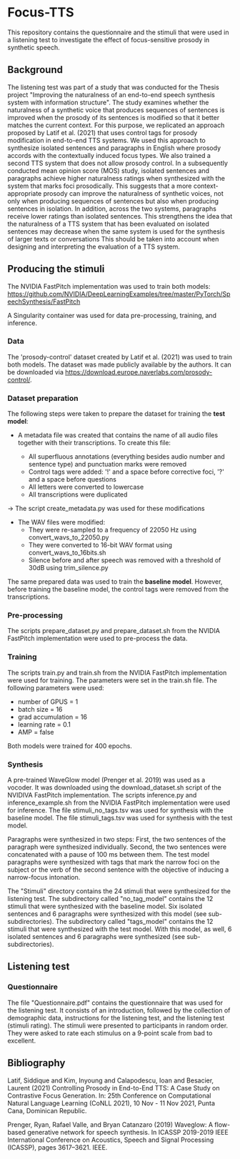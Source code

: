 # Focus-TTS

This repository contains the questionnaire and the stimuli that were used in a listening test to investigate the effect of focus-sensitive prosody in synthetic speech.

## Background
The listening test was part of a study that was conducted for the Thesis project "Improving the naturalness of an end-to-end speech synthesis system with information structure". The study examines whether the naturalness of a synthetic voice that produces sequences of sentences is improved when the prosody of its sentences is modified so that it better matches the current context. For this purpose, we replicated an approach proposed by Latif et al. (2021) that uses control tags for prosody modification in end-to-end TTS systems. We used this approach to synthesize isolated sentences and paragraphs in English where prosody accords with the contextually induced focus types. We also trained a second TTS system that does not allow prosody control. In a subsequently conducted mean opinion score (MOS) study, isolated sentences and paragraphs achieve higher naturalness ratings when synthesized with the system that marks foci prosodically. This suggests that a more context-appropriate prosody can improve the naturalness of synthetic voices, not only when producing sequences of sentences but also when producing sentences in isolation. In addition, across the two systems, paragraphs receive lower ratings than isolated sentences. This strengthens the idea that the naturalness of a TTS system that has been evaluated on isolated sentences may decrease when the same system is used for the synthesis of larger texts or conversations This should be taken into account when designing and interpreting the evaluation of a TTS system.


## Producing the stimuli

The NVIDIA FastPitch implementation was used to train both models: https://github.com/NVIDIA/DeepLearningExamples/tree/master/PyTorch/SpeechSynthesis/FastPitch

A Singularity container was used for data pre-processing, training, and inference.

### Data
The 'prosody-control' dataset created by Latif et al. (2021) was used to train both models. The dataset was made publicly available by the authors. It can be downloaded via https://download.europe.naverlabs.com/prosody-control/.

### Dataset preparation

The following steps were taken to prepare the dataset for training the **test model**:

- A metadata file was created that contains the name of all audio files together with their transcriptions. To create this file: 

  - All superfluous annotations (everything besides audio number and sentence type) and punctuation marks were removed
  - Control tags were added: '!' and a space before corrective foci, '?' and a space before questions
  - All letters were converted to lowercase
  - All transcriptions were duplicated

-> The script create_metadata.py was used for these modifications

- The WAV files were modified:
  - They were re-sampled to a frequency of 22050 Hz using convert_wavs_to_22050.py
  - They were converted to 16-bit WAV format using convert_wavs_to_16bits.sh
  - Silence before and after speech was removed with a threshold of 30dB using trim_silence.py

The same prepared data was used to train the **baseline model**. However, before training the baseline model, the control tags were removed from the transcriptions. 

### Pre-processing

The scripts prepare_dataset.py and prepare_dataset.sh from the NVIDIA FastPitch implementation were used to pre-process the data.

### Training

The scripts train.py and train.sh from the NVIDIA FastPitch implementation were used for training. The parameters were set in the train.sh file. The following parameters were used:

- number of GPUS = 1 
- batch size = 16
- grad accumulation = 16
- learning rate = 0.1
- AMP = false

Both models were trained for 400 epochs.

### Synthesis
A pre-trained WaveGlow model (Prenger et al. 2019) was used as a vocoder. It was downloaded using the download_dataset.sh script of the NVIDIVA FastPitch implementation. The scripts inference.py and inference_example.sh from the NVIDIA FastPitch implementation were used for inference. The file stimuli_no_tags.tsv was used for synthesis with the baseline model. The file stimuli_tags.tsv was used for synthesis with the test model. 

Paragraphs were synthesized in two steps: First, the two sentences of the paragraph were synthesized individually. Second, the two sentences were concatenated with a pause of 100 ms between them. The test model paragraphs were synthesized with tags that mark the narrow foci on the subject or the verb of the second sentence with the objective of inducing a narrow-focus intonation.

The "Stimuli" directory contains the 24 stimuli that were synthesized for the listening test. The subdirectory called "no_tag_model" contains the 12 stimuli that were synthesized with the baseline model. Six isolated sentences and 6 paragraphs were synthesized with this model (see sub-subdirectories). The subdirectory called "tags_model" contains the 12 stimuli that were synthesized with the test model. With this model, as well, 6 isolated sentences and 6 paragraphs were synthesized (see sub-subdirectories). 

## Listening test
### Questionnaire
The file "Questionnaire.pdf" contains the questionnaire that was used for the listening test. It consists of an introduction, followed by the collection of demographic data, instructions for the listening test, and the listening test (stimuli rating). The stimuli were presented to participants in random order. They were asked to rate each stimulus on a 9-point scale from bad to excellent.

## Bibliography
Latif, Siddique and Kim, Inyoung and Calapodescu, Ioan and Besacier, Laurent (2021) Controlling Prosody in End-to-End TTS: A Case Study on Contrastive Focus Generation. In: 25th Conference on Computational Natural Language Learning (CoNLL 2021), 10 Nov - 11 Nov 2021, Punta Cana, Dominican Republic. 

Prenger, Ryan, Rafael Valle, and Bryan Catanzaro (2019) Waveglow: A flow-based generative network for speech synthesis. In ICASSP 2019-2019 IEEE International Conference on Acoustics, Speech and Signal Processing (ICASSP), pages 3617–3621. IEEE.
